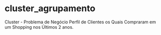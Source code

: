 # cluster_agrupamento
Cluster - Problema de Negócio Perfil de Clientes os Quais Compraram em um Shopping nos Últimos 2 anos.
